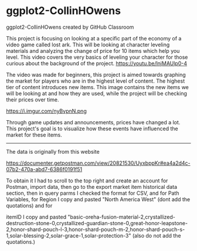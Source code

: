 # ggplot2-CollinHOwens
ggplot2-CollinHOwens created by GitHub Classroom

This project is focusing on looking at a specific part of the economy of a video game called lost ark. This will be looking at character leveling materials and analyzing the change of price for 10 items which help you level. This video covers the very basics of leveling your character for those curious about the background of the project. https://youtu.be/lnjMAUlp0-4

The video was made for beginners, this project is aimed towards graphing the market for players who are in the highest level of content. The highest tier of content introduces new items. This image contains the new items we will be looking at and how they are used, while the project will be checking their prices over time.

https://i.imgur.com/nyBvpnN.png

Through game updates and announcements, prices have changed a lot. This project's goal is to visualize how these events have influenced the market for these items.

---------------------------------------------------------------------------------------------------------------------------------------------------------------

The data is originally from this website

https://documenter.getpostman.com/view/20821530/UyxbppKr#ea4a2d4c-07b2-470a-abd7-6386f0191f51

To obtain it I had to scroll to the top right and create an account for Postman, import data, then go to the export market item historical data section, then in query parms I checked the format for CSV, 
and for Path Variables, for Region I copy and pasted "North America West" (dont add the quotations) and for 

itemID I copy and pasted "basic-oreha-fusion-material-2,crystallized-destruction-stone-0,crystallized-guardian-stone-0,great-honor-leapstone-2,honor-shard-pouch-l-3,honor-shard-pouch-m-2,honor-shard-pouch-s-1,solar-blessing-2,solar-grace-1,solar-protection-3" (also do not add the quotations.)
